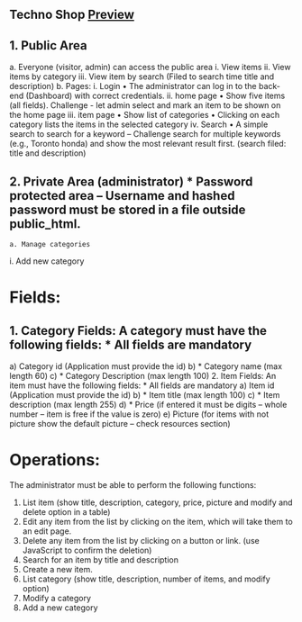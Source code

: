 ## Techno Shop [Preview](http://box5494.temp.domains/~uwdffwmy/php_crud/index.php)
## 1. Public Area
  a. Everyone (visitor, admin) can access the public area
    i. View items
    ii. View items by category
    iii. View item by search (Filed to search time title and description)
  b. Pages:
    i. Login
     • The administrator can log in to the back-end (Dashboard) with correct credentials.
    ii. home page
      • Show five items (all fields). Challenge - let admin select and mark an item to be shown on the home page
    iii. item page
      • Show list of categories
      • Clicking on each category lists the items in the selected category
   iv. Search
     • A simple search to search for a keyword – Challenge search for multiple keywords (e.g., Toronto honda) and show the most relevant result first. (search filed: title and description)
## 2. Private Area (administrator) * Password protected area – Username and hashed password must be stored in a file outside public_html.
    a. Manage categories
   i. Add new category




# Fields:
## 1. Category Fields: A category must have the following fields: * All fields are mandatory
  a) Category id (Application must provide the id)
  b) * Category name (max length 60)
  c) * Category Description (max length 100)
  2. Item Fields: An item must have the following fields: * All fields are mandatory
  a) Item id (Application must provide the id)
  b) * Item title (max length 100)
  c) * Item description (max length 255)
  d) * Price (if entered it must be digits – whole number – item is free if the value is zero)
  e) Picture (for items with not picture show the default picture – check resources section)

# Operations:
The administrator must be able to perform the following functions:
1. List item (show title, description, category, price, picture and modify and delete option in a table)
2. Edit any item from the list by clicking on the item, which will take them to an edit page.
3. Delete any item from the list by clicking on a button or link. (use JavaScript to confirm the deletion)
4. Search for an item by title and description
5. Create a new item.
6. List category (show title, description, number of items, and modify option)
7. Modify a category
8. Add a new category
